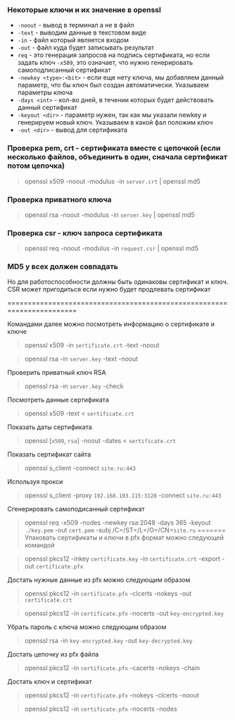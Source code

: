 ### Некоторые ключи и их значение в openssl

* `-noout` - вывод в терминал а не в файл
* `-text` - выводим данные в текстовом виде
* `-in` - файл который является входом
* `-out` - файл куда будет записывать результат
* `req` - это генерация запросов на подпись сертификата, но если задать ключ `-x509`, это означает, что нужно генерировать самоподписанный сертификат
* `-newkey <type>:<bit>` - если еще нету ключа, мы добавляем данный параметр, что бы ключ был создан автоматически. Указываем параметры ключа
* `-days <int>` - кол-во дней, в течении которых будет действовать данный сертификат
* `-keyout <dir>` - параметр нужен, так как мы указали newkey и генерируем новый ключ. Указываем в какой фал положим ключ
* `-out <dir>` - вывод для сертификата

### Проверка pem, crt - сертификата вместе с цепочкой (если несколько файлов, объединить в один, сначала сертификат потом цепочка)

> openssl x509 -noout -modulus -in `server.crt` | openssl md5

### Проверка приватного ключа

> openssl rsa -noout -modulus -in `server.key` | openssl md5

### Проверка csr - ключ запроса сертификата

> openssl req -noout -modulus -in `request.csr` | openssl md5

### MD5 у всех должен совпадать

Но для работоспособности должны быть одинаковы сертификат и ключ. CSR может пригодиться если нужно будет продлевать сертификат

=======================================================================

Командами далее можно посмотреть информацию о сертификате и ключе

> openssl x509 -in `sertificate.crt` -text -noout

> openssl rsa -in `server.key` -text -noout

Проверить приватный ключ RSA

> openssl rsa -in `server.key` -check

Посмотреть данные сертификата

> openssl x509 -text < `sertificate.crt`

Показать даты сертификата

> openssl [`x509`, `rsa`] -noout -dates < `sertificate.crt`

Показать сертификат сайта

> openssl s_client -connect `site.ru:443`

Используя прокси

> openssl s_client  -proxy `192.168.103.115:3128` -connect `site.ru:443`

Сгенерировать самоподисанный сертификат

> openssl req -x509 -nodes -newkey rsa:2048 -days 365 -keyout `./key.pem` -out `cert.pem` -subj /C=/ST=/L=/O=/CN=`site.ru` 
=======
Упаковать сертификаты и ключи в pfx формат можно следующей командой

> openssl pkcs12 -inkey `certificate.key` -in `certificate.crt` -export -out `certificate.pfx`

Достать нужные данные из pfx можно следующим образом

> openssl pkcs12 -in `certificate.pfx` -clcerts -nokeys -out `certificate.crt`

> openssl pkcs12 -in `certificate.pfx` -nocerts -out `key-encrypted.key`

Убрать пароль с ключа можно следующим образом

> openssl rsa -in `key-encrypted.key` -out `key-decrypted.key`

Достать цепочку из pfx файла

> openssl pkcs12 -in `certificate.pfx` -cacerts -nokeys -chain

Достать ключ и сертификат

> openssl pkcs12 -in `certificate.pfx` -nokeys -clcerts -noout

> openssl pkcs12 -in `certificate.pfx` -nocerts -nodes
